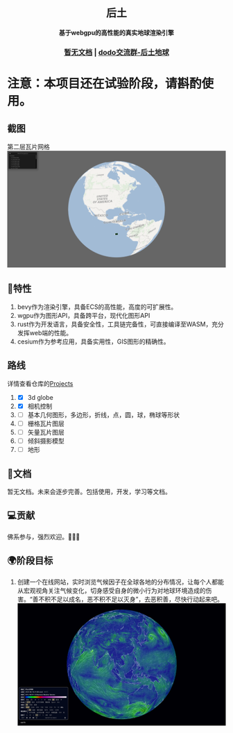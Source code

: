 <div align="center">

  <h1><code>后土</code></h1>

  <strong>基于webgpu的高性能的真实地球渲染引擎</strong>

  <h3>
    <a href="#">暂无文档</a>
    <span> | </span>
    <a href="https://imdodo.com/s/211509">dodo交流群-后土地球</a>
  </h3>
</div>

# **注意：本项目还在试验阶段，请斟酌使用。**

## 截图

第二层瓦片网格
![瓦片网格](./www/assets/jietu5.png)

## 🚀特性
1. bevy作为渲染引擎，具备ECS的高性能，高度的可扩展性。
2. wgpu作为图形API，具备跨平台，现代化图形API
3. rust作为开发语言，具备安全性，工具链完备性，可直接编译至WASM，充分发挥web端的性能。
4. cesium作为参考应用，具备实用性，GIS图形的精确性。

## 路线
详情查看仓库的[Projects](https://github.com/users/catnuko/projects/1)
1. - [x] 3d globe
2. - [x] 相机控制
3. - [ ] 基本几何图形，多边形，折线，点，圆，球，椭球等形状
4. - [ ] 栅格瓦片图层
5. - [ ] 矢量瓦片图层
6. - [ ] 倾斜摄影模型
7. - [ ] 地形
## 📖文档
暂无文档。未来会逐步完善。包括使用，开发，学习等文档。

## 💻贡献
佛系参与，强烈欢迎。👏👏👏

## 🌍阶段目标

1. 创建一个在线网站，实时浏览气候因子在全球各地的分布情况，让每个人都能从宏观视角关注气候变化，切身感受自身的微小行为对地球环境造成的伤害。“善不积不足以成名，恶不积不足以灭身”，去恶积善，尽快行动起来吧。
![星球风向](./www/assets/globe-env.png)
